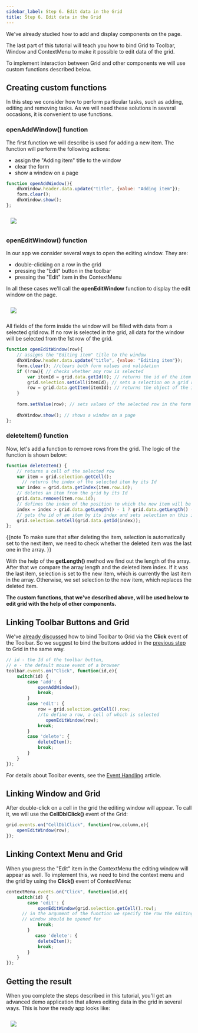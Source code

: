 ```yaml
---
sidebar_label: Step 6. Edit data in the Grid
title: Step 6. Edit data in the Grid
---          
```


We've already studied how to add and display components on the page. 

The last part of this tutorial will teach you how to bind Grid to Toolbar, Window and ContextMenu to make it possible to edit data of the grid. 

To implement interaction between Grid and other components we will use custom functions described below.

## Creating custom functions

In this step we consider how to perform particular tasks, such as adding, editing and removing tasks. As we will need these solutions in several occasions, it is convenient to use functions.

### openAddWindow() function

The first function we will describe is used for adding a new item. The function will perform the following actions:

- assign the "Adding item" title to the window
- clear the form
- show a window on a page

~~~js
function openAddWindow(){
    dhxWindow.header.data.update("title", {value: "Adding item"});
    form.clear();
    dhxWindow.show();
};
~~~

<img style="margin: 12px" src="tutorial/binding_components/adding_item.png"/>

### openEditWindow() function

In our app we consider several ways to open the editing window. They are:

- double-clicking on a row in the grid
- pressing the "Edit" button in the toolbar
- pressing the "Edit" item in the ContextMenu

In all these cases we'll call the **openEditWindow** function to display the edit window on the page. 

<img style="margin: 12px" src="tutorial/binding_components/editing_item.png"/>

All fields of the form inside the window will be filled with data from a selected grid row. If no row is selected in the grid, all data for the window will be selected from the 1st row of the grid.

~~~js
function openEditWindow(row){
    // assigns the "Editing item" title to the window
    dhxWindow.header.data.update("title", {value: "Editing item"});   
    form.clear(); //clears both form values and validation
    if (!row){ // checks whether any row is selected
        var itemId = grid.data.getId(0); // returns the id of the item by its index
        grid.selection.setCell(itemId); // sets a selection on a grid row by its Id
        row = grid.data.getItem(itemId); // returns the object of the item (row) by id
    }
           
    form.setValue(row); // sets values of the selected row in the form fields
            
    dhxWindow.show(); // shows a window on a page
};
~~~

### deleteItem() function

Now, let's add a function to remove rows from the grid. The logic of the function is shown below:

~~~js
function deleteItem() {
    // returns a cell of the selected row
    var item = grid.selection.getCell();
      // returns the index of the selected item by its Id
    var index = grid.data.getIndex(item.row.id);
    // deletes an item from the grid by its Id
    grid.data.remove(item.row.id);
    // defines the index of the position to which the new item will be put 
    index = index > grid.data.getLength() - 1 ? grid.data.getLength() - 1 : index; 
    // gets the id of an item by its index and sets selection on this item
    grid.selection.setCell(grid.data.getId(index));     
};
~~~

{{note
To make sure that after deleting the item, selection is automatically set to the next item, we need to check whether the deleted item was the last one in the array. 
}}

With the help of the **getLength()** method we find out the length of the array. After that we compare the array length and the deleted item index.
If it was the last item, selection is set to the new item, which is currently the last item in the array. Otherwise, we set selection to the new item, which replaces the deleted item.

**The custom functions, that we've described above, will be used below to edit grid with the help of other components.**

## Linking Toolbar Buttons and Grid

We've [already discussed](tutorial/basic_application/step5.md) how to bind Toolbar to Grid via the **Click** event of the Toolbar. 
So we suggest to bind the buttons added in the [previous step](tutorial/binding_components/step5.md) to Grid in the same way.

~~~js
// id - the Id of the toolbar button, 
// e - the default mouse event of a browser 
toolbar.events.on("Click", function(id,e){
    switch(id) {
        case 'add': {
            openAddWindow();            
            break;
        }
        case 'edit': {
            row = grid.selection.getCell().row; 
            //to define a row, a cell of which is selected
               openEditWindow(row);             
            break;
        }
        case 'delete': {
            deleteItem();                
            break;
        }  
    }
});
~~~

For details about Toolbar events, see the [Event Handling](toolbar/handling_events.md) article.  

## Linking Window and Grid

After double-click on a cell in the grid the editing window will appear. To call it, we will use the <b>CellDblClick()</b> event of the Grid:

~~~js
grid.events.on("CellDblClick", function(row,column,e){
    openEditWindow(row);
});
~~~

## Linking Context Menu and Grid

When you press the "Edit" item in the ContextMenu the editing window will appear as well. To implement this, we need to bind the context menu and the grid by using the <b>Click()</b> event of ContextMenu:

~~~js
contextMenu.events.on("Click", function(id,e){
    switch(id) {
        case 'edit': {
            openEditWindow(grid.selection.getCell().row); 
      // in the argument of the function we specify the row the editing
      // window should be opened for
            break;
        }
           case 'delete': {
            deleteItem();
            break;
        }
    }
});
~~~

Getting the result
--------------------

When you complete the steps described in this tutorial, you'll get an advanced demo application that allows editing data in the grid in several ways. This is how the ready app looks like:

<img style="margin: 12px" src="tutorial/binding_components/binding_components.png"/>


<div id="tutorial_step">
    <a id="next_step" href="tutorial.md"></a>
</div>